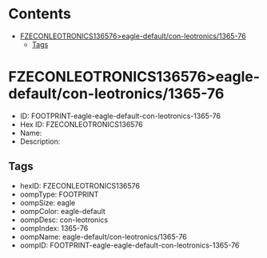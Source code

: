 



Contents
========

* [FZECONLEOTRONICS136576>eagle-default/con-leotronics/1365-76](#fzeconleotronics136576eagle-defaultcon-leotronics1365-76)
	* [Tags](#tags)

# FZECONLEOTRONICS136576>eagle-default/con-leotronics/1365-76

- ID: FOOTPRINT-eagle-eagle-default-con-leotronics-1365-76
- Hex ID: FZECONLEOTRONICS136576
- Name: 
- Description: 

## Tags

- hexID: FZECONLEOTRONICS136576
- oompType: FOOTPRINT
- oompSize: eagle
- oompColor: eagle-default
- oompDesc: con-leotronics
- oompIndex: 1365-76
- oompName: eagle-default/con-leotronics/1365-76
- oompID: FOOTPRINT-eagle-eagle-default-con-leotronics-1365-76
